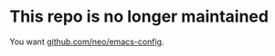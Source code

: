 # This repo is no longer maintained

You want [github.com/neo/emacs-config](http://github.com/neo/emacs-config).
